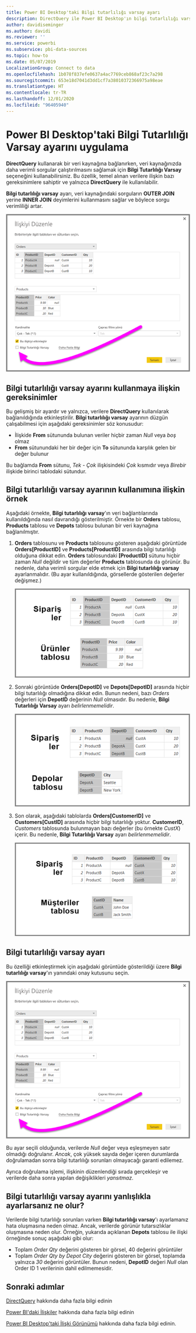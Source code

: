```yaml
---
title: Power BI Desktop'taki Bilgi tutarlılığı varsay ayarı
description: DirectQuery ile Power BI Desktop'ın bilgi tutarlılığı varsayma işlemini nasıl gerçekleştireceğini öğrenin
author: davidiseminger
ms.author: davidi
ms.reviewer: ''
ms.service: powerbi
ms.subservice: pbi-data-sources
ms.topic: how-to
ms.date: 05/07/2019
LocalizationGroup: Connect to data
ms.openlocfilehash: 1b078f837efe0637a4ac7769ceb868af23c7a298
ms.sourcegitcommit: 653e18d7041d3dd1cf7a38010372366975a98eae
ms.translationtype: HT
ms.contentlocale: tr-TR
ms.lasthandoff: 12/01/2020
ms.locfileid: "96405940"
---
```

# <a name="apply-the-assume-referential-integrity-setting-in-power-bi-desktop"></a>Power BI Desktop'taki Bilgi Tutarlılığı Varsay ayarını uygulama
**DirectQuery** kullanarak bir veri kaynağına bağlanırken, veri kaynağınızda daha verimli sorgular çalıştırılmasını sağlamak için **Bilgi Tutarlılığı Varsay** seçeneğini kullanabilirsiniz. Bu özellik, temel alınan verilere ilişkin bazı gereksinimlere sahiptir ve yalnızca **DirectQuery** ile kullanılabilir.

**Bilgi tutarlılığı varsay** ayarı, veri kaynağındaki sorguların **OUTER JOIN** yerine **INNER JOIN** deyimlerini kullanmasını sağlar ve böylece sorgu verimliliği artar.

![Bilgi tutarlılığı varsay'ı seçmeyi sağlayan İlişkiyi Düzenle iletişim kutusunun ekran görüntüsü.](media/desktop-assume-referential-integrity/assume-referential-integrity_1.png)

## <a name="requirements-for-using-assume-referential-integrity"></a>Bilgi tutarlılığı varsay ayarını kullanmaya ilişkin gereksinimler
Bu gelişmiş bir ayardır ve yalnızca, verilere **DirectQuery** kullanılarak bağlanıldığında etkinleştirilir. **Bilgi tutarlılığı varsay** ayarının düzgün çalışabilmesi için aşağıdaki gereksinimler söz konusudur:

* İlişkide **From** sütununda bulunan veriler hiçbir zaman *Null* veya *boş* olmaz
* **From** sütunundaki her bir değer için **To** sütununda karşılık gelen bir değer bulunur

Bu bağlamda **From** sütunu, *Tek - Çok* ilişkisindeki *Çok* kısmıdır veya *Birebir* ilişkide birinci tablodaki sütundur.

## <a name="example-of-using-assume-referential-integrity"></a>Bilgi tutarlılığı varsay ayarının kullanımına ilişkin örnek
Aşağıdaki örnekte, **Bilgi tutarlılığı varsay**'ın veri bağlantılarında kullanıldığında nasıl davrandığı gösterilmiştir. Örnekte bir **Orders** tablosu, **Products** tablosu ve **Depots** tablosu bulunan bir veri kaynağına bağlanılmıştır.

1. **Orders** tablosunu ve **Products** tablosunu gösteren aşağıdaki görüntüde **Orders[ProductID]** ve **Products[ProductID]** arasında bilgi tutarlılığı olduğuna dikkat edin. **Orders** tablosundaki **[ProductID]** sütunu hiçbir zaman *Null* değildir ve tüm değerler **Products** tablosunda da görünür. Bu nedenle, daha verimli sorgular elde etmek için **Bilgi tutarlılığı varsay** ayarlanmalıdır. (Bu ayar kullanıldığında, görsellerde gösterilen değerler değişmez.)
   
   ![Siparişler tablosunun ve Ürünler tablosunun ekran görüntüsü.](media/desktop-assume-referential-integrity/assume-referential-integrity_2.png)
2. Sonraki görüntüde **Orders[DepotID]** ve **Depots[DepotID]** arasında hiçbir bilgi tutarlılığı olmadığına dikkat edin. Bunun nedeni, bazı *Orders* değerleri için **DepotID** değerinin *Null* olmasıdır. Bu nedenle, **Bilgi Tutarlılığı Varsay** ayarı *belirlenmemelidir*.
   
   ![Siparişler tablosunun ve Depolar tablosunun ekran görüntüsü.](media/desktop-assume-referential-integrity/assume-referential-integrity_3.png)
3. Son olarak, aşağıdaki tablolarda **Orders[CustomerID]** ve **Customers[CustID]** arasında hiçbir bilgi tutarlılığı yoktur. **CustomerID**, *Customers* tablosunda bulunmayan bazı değerler (bu örnekte *CustX*) içerir. Bu nedenle, **Bilgi Tutarlılığı Varsay** ayarı *belirlenmemelidir*.
   
   ![Siparişler tablosunun ve Müşteriler tablosunun ekran görüntüsü.](media/desktop-assume-referential-integrity/assume-referential-integrity_4.png)

## <a name="setting-assume-referential-integrity"></a>Bilgi tutarlılığı varsay ayarı
Bu özelliği etkinleştirmek için aşağıdaki görüntüde gösterildiği üzere **Bilgi tutarlılığı varsay**'ın yanındaki onay kutusunu seçin.

![Bilgi tutarlılığı varsay'ı seçmenizi sağlayan İlişkiyi Düzenle iletişim kutusunun ekran görüntüsü.](media/desktop-assume-referential-integrity/assume-referential-integrity_1.png)

Bu ayar seçili olduğunda, verilerde *Null* değer veya eşleşmeyen satır olmadığı doğrulanır. *Ancak*, çok yüksek sayıda değer içeren durumlarda doğrulamadan sonra bilgi tutarlılığı sorunları olmayacağı garanti edilemez.

Ayrıca doğrulama işlemi, ilişkinin düzenlendiği sırada gerçekleşir ve verilerde daha sonra yapılan değişiklikleri *yansıtmaz*.

## <a name="what-happens-if-you-incorrectly-set-assume-referential-integrity"></a>Bilgi tutarlılığı varsay ayarını yanlışlıkla ayarlarsanız ne olur?
Verilerde bilgi tutarlılığı sorunları varken **Bilgi tutarlılığı varsay**'ı ayarlamanız hata oluşmasına neden olmaz. Ancak, verilerde görünür tutarsızlıklar oluşmasına neden olur. Örneğin, yukarıda açıklanan **Depots** tablosu ile ilişki örneğinde sonuç aşağıdaki gibi olur:

* Toplam *Order Qty* değerini gösteren bir görsel, 40 değerini görüntüler
* Toplam *Order Qty by Depot City* değerini gösteren bir görsel, toplamda yalnızca *30* değerini görüntüler. Bunun nedeni, **DepotID** değeri *Null* olan Order ID 1 verilerinin dahil edilmemesidir.

## <a name="next-steps"></a>Sonraki adımlar
[DirectQuery](desktop-use-directquery.md) hakkında daha fazla bilgi edinin

[Power BI'daki İlişkiler](../transform-model/desktop-create-and-manage-relationships.md) hakkında daha fazla bilgi edinin

[Power BI Desktop'taki İlişki Görünümü](../transform-model/desktop-relationship-view.md) hakkında daha fazla bilgi edinin.
